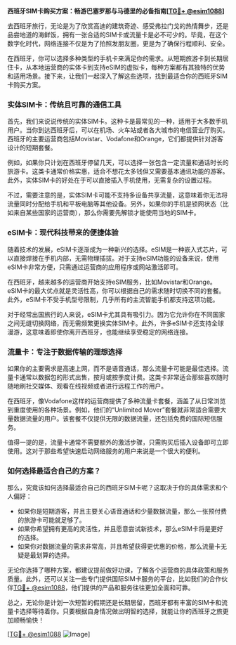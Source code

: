 **西班牙SIM卡购买方案：畅游巴塞罗那与马德里的必备指南[[TG💪+ @esim1088](https://t.me/s/esim1088)]**

去西班牙旅行，无论是为了欣赏高迪的建筑奇迹、感受弗拉门戈的热情舞步，还是品尝地道的海鲜饭，拥有一张合适的SIM卡或流量卡是必不可少的。毕竟，在这个数字化时代，网络连接不仅是为了拍照发朋友圈，更是为了确保行程顺利、安全。

在西班牙，你可以选择多种类型的手机卡来满足你的需求。从短期旅游卡到长期居住卡，从本地运营商的实体卡到支持eSIM的虚拟卡，每种方案都有其独特的优势和适用场景。接下来，让我们一起深入了解这些选项，找到最适合你的西班牙SIM卡购买方案。

### 实体SIM卡：传统且可靠的通信工具

首先，我们来说说传统的实体SIM卡。这种卡是最常见的一种，适用于大多数手机用户。当你到达西班牙后，可以在机场、火车站或者各大城市的电信营业厅购买。西班牙的主要运营商包括Movistar、Vodafone和Orange，它们都提供针对游客设计的短期套餐。

例如，如果你只计划在西班牙停留几天，可以选择一张包含一定流量和通话时长的旅游卡。这类卡通常价格实惠，适合不想花太多钱但又需要基本通讯功能的游客。此外，实体SIM卡的好处在于可以直接插入手机使用，无需复杂的设置过程。

不过，需要注意的是，实体SIM卡可能不支持多设备共享流量，这意味着你无法将流量同时分配给手机和平板电脑等其他设备。另外，如果你的手机是锁网状态（比如来自某些国家的运营商），那么你需要先解锁才能使用当地的SIM卡。

### eSIM卡：现代科技带来的便捷体验

随着技术的发展，eSIM卡逐渐成为一种新兴的选择。eSIM是一种嵌入式芯片，可以直接焊接在手机内部，无需物理插拔。对于支持eSIM功能的设备来说，使用eSIM卡非常方便，只需通过运营商的应用程序或网站激活即可。

在西班牙，越来越多的运营商开始支持eSIM服务，比如Movistar和Orange。eSIM卡的最大优点就是灵活性高，你可以根据自己的需求随时切换不同的套餐。此外，eSIM卡不受手机型号限制，几乎所有的主流智能手机都支持这项功能。

对于经常出国旅行的人来说，eSIM卡尤其具有吸引力。因为它允许你在不同国家之间无缝切换网络，而无需频繁更换实体SIM卡。此外，许多eSIM卡还支持全球漫游，这意味着即使你离开西班牙，也能继续享受稳定的网络连接。

### 流量卡：专注于数据传输的理想选择

如果你的主要需求是高速上网，而不是语音通话，那么流量卡可能是最佳选择。流量卡通常以数据包的形式出售，按月或按季度计费。这类卡非常适合那些喜欢随时随地刷社交媒体、观看在线视频或者进行远程工作的用户。

在西班牙，像Vodafone这样的运营商提供了多种流量卡套餐，涵盖了从日常浏览到重度使用的各种场景。例如，他们的“Unlimited Mover”套餐就非常适合需要大量数据流量的用户。该套餐不仅提供无限的数据流量，还包括免费的国际短信服务。

值得一提的是，流量卡通常不需要额外的激活步骤，只需购买后插入设备即可立即使用。这对于那些希望快速启动网络服务的用户来说是一个很大的便利。

### 如何选择最适合自己的方案？

那么，究竟该如何选择最适合自己的西班牙SIM卡呢？这取决于你的具体需求和个人偏好：

- 如果你是短期游客，并且主要关心语音通话和少量数据流量，那么一张预付费的旅游卡可能就足够了。
- 如果你希望拥有更高的灵活性，并且愿意尝试新技术，那么eSIM卡将是更好的选择。
- 如果你对数据流量的需求非常高，并且希望获得更优惠的价格，那么流量卡无疑是最划算的选择。

无论你选择了哪种方案，都建议提前做好功课，了解各个运营商的具体政策和服务质量。此外，还可以关注一些专门提供国际SIM卡服务的平台，比如我们的合作伙伴[TG💪+ @esim1088](https://t.me/s/esim1088)，他们提供的产品和服务往往更加全面和可靠。

总之，无论你是计划一次短暂的假期还是长期居留，西班牙都有丰富的SIM卡和流量卡选择等待着你。只要根据自身情况做出明智的选择，就能让你的西班牙之旅更加顺畅愉快！

[[TG💪+ @esim1088](https://t.me/s/esim1088) ![Image](https://i.postimg.cc/4NQfJmqS/Snipaste-2025-05-13-00-14-12.png)]